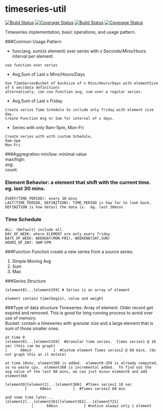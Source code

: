 timeseries-util
===============

[![Build Status](https://travis-ci.org/lunextelecom/timeseries-util.svg?branch=master)](https://travis-ci.org/lunextelecom/timeseries-util)
[![Coverage Status](https://coveralls.io/repos/lunextelecom/timeseries-util/badge.png)](https://coveralls.io/r/lunextelecom/timeseries-util)
[![Build Status](https://img.shields.io/travis/lunextelecom/timeseries-util/master.svg)](https://travis-ci.org/lunextelecom/timeseries-util)
[![Coverage Status](https://img.shields.io/coveralls/lunextelecom/timeseries-util/master.svg)](https://coveralls.io/r/lunextelecom/timeseries-util)

Timeseries implementation, basic operations, and usage pattern.

###Common Usage Pattern
- func(avg, sum)(x element) over series with x Seconds/Mins/Hours interval per element.
```
use function over series
```
- Avg,Sum of Last x Mins/Hours/Days 
```
Use TimeSeriesBucket of bucksize of x Mins/Hours/Days with elementSize of 5 sec(data definition)
alternatively, can use Function avg, sum over a regular series.
```
- Avg,Sum of Last x Friday
```
Create series Time Schedule to include only friday with element size day.
Create Function Avg or Sum for interval of x days.
```
- Series with only 9am-5pm, Mon-Fri
```
Create series with with custom Schedule, 
9am-5pm
Mon-Fri
```

###Aggregration
min/low: minimal value  
max/high:  
avg:  
count:  

### Element Behavior: a element that shift with the current time. eg. last 30 mins.
	EVERY(TIME_PERIOD): every 30 mins  
	LAST(TIME_PERIOD, DEFINITION): TIME_PERIOD is how far to look back, DEFINITION is how detail the data is.  eg. last 30mins 
### Time Schedule
	ALL: (Default) include all  
	DAY_OF_WEEK: where ELEMENT are only every friday  
	DAYS_OF_WEEK: WEEKDAY(MON-FRI), WEEKEND(SAT,SUN)  
	HOURS_OF_DAY: 9AM-5PM  

###Function
Function create a new series from a source series.
1. Simple Moving Avg
2. Sum
3. Max

###Series Structure
```
[element0]...[element359] # Series is an array of element

element contain time(begin), value and weight
```

###Type of data structure
Timeseries: Array of element. Older record get expired and removed.  This is good for long running process to avoid over use of memory.  
Bucket: contain a timeseries with granular size and a large element that is sum of those smaller ones.  
```
at time 0
[element0]...[element359]  #Granular time series.  Times series1 @ 10 sec (this can be graph)
[      60min          ]  #Custom element Times series2 @ 60 mins. (do not graph this as it mutate)

at time 10sec, element360 is added.  element0-359 is already computed, so no waste cpu.  element360 is incremental added.  To find out the avg value of the last 60 mins, we can just minus element0 and add element360

[element0][element1]...[element360]  #Times series1 10 sec
         [      60min          ]  #Times series2 60 min

and some time later...
[element2]...[element361][element362]...[element721]
            [      60min            ] #notice always only 1 element
```



